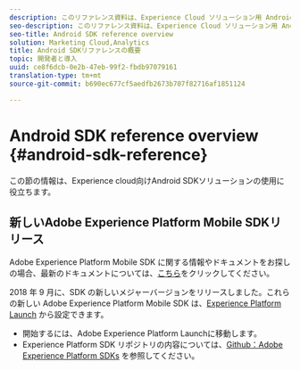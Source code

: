 ```yaml
---
description: このリファレンス資料は、Experience Cloud ソリューション用 Android SDK を使用する場合に役立ちます。
seo-description: このリファレンス資料は、Experience Cloud ソリューション用 Android SDK を使用する場合に役立ちます。
seo-title: Android SDK reference overview
solution: Marketing Cloud,Analytics
title: Android SDKリファレンスの概要
topic: 開発者と導入
uuid: ce8f6dcb-0e2b-47eb-99f2-fbdb97079161
translation-type: tm+mt
source-git-commit: b690ec677cf5aedfb2673b707f82716af1851124

---
```



# Android SDK reference overview {#android-sdk-reference}

この節の情報は、Experience cloud向けAndroid SDKソリューションの使用に役立ちます。

## 新しいAdobe Experience Platform Mobile SDKリリース

Adobe Experience Platform Mobile SDK に関する情報やドキュメントをお探しの場合、最新のドキュメントについては、[こちら](https://aep-sdks.gitbook.io/docs/)をクリックしてください。

2018 年 9 月に、SDK の新しいメジャーバージョンをリリースしました。これらの新しい Adobe Experience Platform Mobile SDK は、[Experience Platform Launch](https://www.adobe.com/experience-platform/launch.html) から設定できます。

* 開始するには、Adobe Experience Platform Launchに移動します。
* Experience Platform SDK リポジトリの内容については、[Github：Adobe Experience Platform SDKs](https://github.com/Adobe-Marketing-Cloud/acp-sdks) を参照してください。
